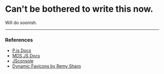 # Can't be bothered to write this now.

Will do soonish.

---

### References

- [P.js Docs](http://processingjs.org/reference)
- [MDS JS Docs](https://developer.mozilla.org/en/javascript)
- [JSconsole](http://jsconsole.com/)
- [Dynamic Favicons by Remy Sharp](http://remysharp.com/2010/08/24/dynamic-favicons/)
